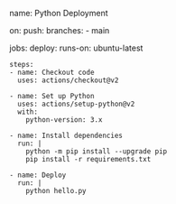 name: Python Deployment

on:
  push:
    branches:
      - main

jobs:
  deploy:
    runs-on: ubuntu-latest

    steps:
    - name: Checkout code
      uses: actions/checkout@v2
      
    - name: Set up Python
      uses: actions/setup-python@v2
      with:
        python-version: 3.x
      
    - name: Install dependencies
      run: |
        python -m pip install --upgrade pip
        pip install -r requirements.txt
      
    - name: Deploy
      run: |
        python hello.py
